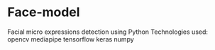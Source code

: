 # Face-model
Facial micro expressions detection using Python
Technologies used:
  opencv
  mediapipe
  tensorflow
  keras
  numpy

